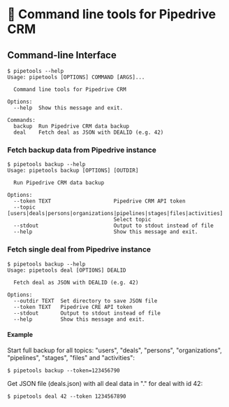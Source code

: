 # 🛴 Command line tools for Pipedrive CRM

## Command-line Interface

```
$ pipetools --help
Usage: pipetools [OPTIONS] COMMAND [ARGS]...

  Command line tools for Pipedrive CRM

Options:
  --help  Show this message and exit.

Commands:
  backup  Run Pipedrive CRM data backup
  deal    Fetch deal as JSON with DEALID (e.g. 42)
```

### Fetch backup data from Pipedrive instance

```
$ pipetools backup --help
Usage: pipetools backup [OPTIONS] [OUTDIR]

  Run Pipedrive CRM data backup

Options:
  --token TEXT                    Pipedrive CRM API token
  --topic [users|deals|persons|organizations|pipelines|stages|files|activities]
                                  Select topic
  --stdout                        Output to stdout instead of file
  --help                          Show this message and exit.
```

### Fetch single deal from Pipedrive instance

```
$ pipetools backup --help
Usage: pipetools deal [OPTIONS] DEALID

  Fetch deal as JSON with DEALID (e.g. 42)

Options:
  --outdir TEXT  Set directory to save JSON file
  --token TEXT   Pipedrive CRE API token
  --stdout       Output to stdout instead of file
  --help         Show this message and exit.
```

#### Example

Start full backup for all topics: "users", "deals", "persons", "organizations", "pipelines", "stages", "files" and "activities":
```
$ pipetools backup --token=123456790
```

Get JSON file (deals.json) with all deal data in "." for deal with id 42: 
```
$ pipetools deal 42 --token 1234567890
```
